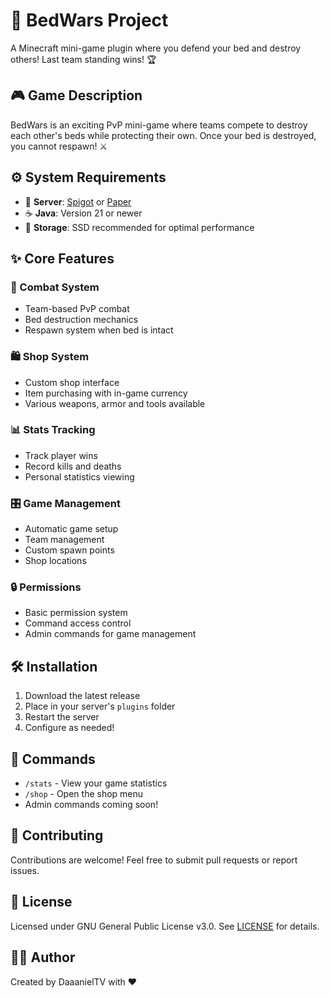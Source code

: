 # 🏰 BedWars Project 
A Minecraft mini-game plugin where you defend your bed and destroy others! Last team standing wins! 🏆

## 🎮 Game Description
BedWars is an exciting PvP mini-game where teams compete to destroy each other's beds while protecting their own. Once your bed is destroyed, you cannot respawn! ⚔️

## ⚙️ System Requirements
- 🎯 **Server**: [Spigot](https://www.spigotmc.org/) or [Paper](https://papermc.io/)
- ☕ **Java**: Version 21 or newer
- 💾 **Storage**: SSD recommended for optimal performance

## ✨ Core Features

### 🏹 Combat System
- Team-based PvP combat
- Bed destruction mechanics
- Respawn system when bed is intact

### 🛍️ Shop System
- Custom shop interface
- Item purchasing with in-game currency
- Various weapons, armor and tools available

### 📊 Stats Tracking
- Track player wins
- Record kills and deaths
- Personal statistics viewing

### 🎛️ Game Management
- Automatic game setup
- Team management
- Custom spawn points
- Shop locations

### 🔒 Permissions
- Basic permission system
- Command access control
- Admin commands for game management

## 🛠️ Installation
1. Download the latest release
2. Place in your server's `plugins` folder
3. Restart the server
4. Configure as needed!

## 📜 Commands
- `/stats` - View your game statistics
- `/shop` - Open the shop menu
- Admin commands coming soon!

## 🤝 Contributing
Contributions are welcome! Feel free to submit pull requests or report issues.

## 📄 License
Licensed under GNU General Public License v3.0. See [LICENSE](LICENSE) for details.

## 👨‍💻 Author
Created by DaaanielTV with ❤️